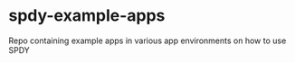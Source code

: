 spdy-example-apps
=================

Repo containing example apps in various app environments on how to use SPDY
